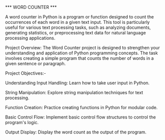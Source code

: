 *** WORD COUNTER ***

A word counter in Python is a program or function designed to count the occurrences of each word in a given text input. This tool is particularly useful for various text processing tasks, such as analyzing documents, generating statistics, or preprocessing text data for natural language processing applications.

Project Overview:
   The Word Counter project is designed to strengthen your understanding and application of Python
programming concepts. The task involves creating a simple program that counts the number of
words in a given sentence or paragraph.

Project Objectives:-

Understanding Input Handling:  Learn how to take user input in Python.

String Manipulation:  Explore string manipulation techniques for text processing.

Function Creation:  Practice creating functions in Python for modular code.

Basic Control Flow:  Implement basic control flow structures to control the program's logic.

Output Display:  Display the word count as the output of the program.

